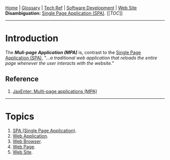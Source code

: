 [Home](/Slalom-LLC/Slalom-Consulting) | [Glossary](/Glossary) | [Tech Ref](/Tech-Ref) | [Software Development](/Tech-Ref/Software-Development) | [Web Site](/Tech-Ref/WWW-\(World-Wide-Web\)/Web-Site)
**Disambiguation:** [Single Page Application (SPA)](/Tech-Ref/WWW-\(World-Wide-Web\)/Web-Application/SPA-\(Single-Page-Application\)).
[[_TOC_]]

---
# Introduction
The ***Muli-page Application (MPA)*** is, contrast to the [Single Page Application (SPA)](/Tech-Ref/WWW-\(World-Wide-Web\)/Web-Application/SPA-\(Single-Page-Application\)), "_...a traditional web application that reloads the entire page whenever the user interacts with the website._"

## Reference
1. [JaxEnter: Multi-page applications (MPA)](https://jaxenter.com/spa-vs-mpa-160963.html#:~:text=Multi%2Dpage%20applications%20(MPA)&text=To%20put%20it%20more%20simply,different%20information%20in%20the%20browser.)

---
# Topics
1. [SPA (Single Page Application)](/Tech-Ref/WWW-\(World-Wide-Web\)/Web-Application/SPA-\(Single-Page-Application\)).
1. [Web Application](/Tech-Ref/WWW-\(World-Wide-Web\)/Web-Application).
1. [Web Browser](/Tech-Ref/WWW-\(World-Wide-Web\)/Web-Browser).
1. [Web Page](/Tech-Ref/WWW-\(World-Wide-Web\)/Web-Page).
1. [Web Site](/Tech-Ref/WWW-\(World-Wide-Web\)/Web-Site).
